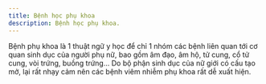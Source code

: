 ```yaml
---
title: Bệnh học phụ khoa
description: Bệnh học phụ khoa.
---
```


Bệnh phụ khoa là 1 thuật ngữ y học để chỉ 1 nhóm các bệnh liên quan tới cơ quan sinh dục của người phụ nữ, bao gồm âm đạo, âm hộ, tử cung, cổ tử cung, vòi trứng, buồng trứng... Do bộ phận sinh dục của nữ giới có cấu tạo mở, lại rất nhạy cảm nên các bệnh viêm nhiễm phụ khoa rất dễ xuất hiện.
